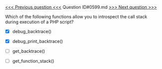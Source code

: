 [<<< Previous question <<<](0598.md)  Question ID#0599.md  [>>> Next question >>>](0600.md) 

Which of the following functions allow you to introspect the call stack during execution of a PHP script?




- [x]  debug_backtrace()

- [x]  debug_print_backtrace()

- [ ]  get_backtrace()

- [ ]  get_function_stack()

